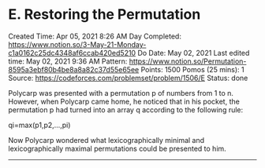 # E. Restoring the Permutation

Created Time: Apr 05, 2021 8:26 AM
Day Completed: https://www.notion.so/3-May-21-Monday-c1a0162c25dc4348af6ccab420ed5210
Do Date: May 02, 2021
Last edited time: May 02, 2021 9:36 AM
Pattern: https://www.notion.so/Permutation-8595a3ebf80b4be8a8a82c37d55e65ee
Points: 1500
Pomos (25 mins): 1
Source: https://codeforces.com/problemset/problem/1506/E
Status: done

Polycarp was presented with a permutation p of numbers from 1 to n. However, when Polycarp came home, he noticed that in his pocket, the permutation p had turned into an array q according to the following rule:

qi=max(p1,p2,…,pi)

Now Polycarp wondered what lexicographically minimal and lexicographically maximal permutations could be presented to him.

---